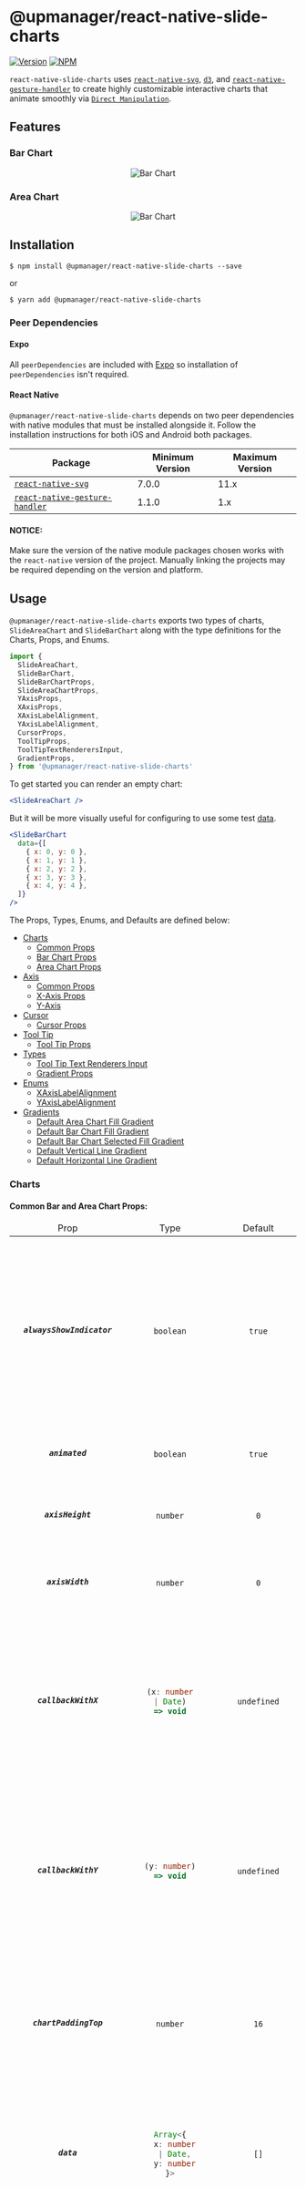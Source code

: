 # @upmanager/react-native-slide-charts

[![Version](https://img.shields.io/npm/v/@upmanager/react-native-slide-charts.svg)](https://www.npmjs.com/package/@upmanager/react-native-slide-charts)
[![NPM](https://img.shields.io/npm/dm/@upmanager/react-native-slide-charts.svg)](https://www.npmjs.com/package/@upmanager/react-native-slide-charts)

`react-native-slide-charts` uses [`react-native-svg`](https://github.com/react-native-community/react-native-svg), [`d3`](https://github.com/d3/d3), and [`react-native-gesture-handler`](https://github.com/software-mansion/react-native-gesture-handler) to create highly customizable interactive charts that animate smoothly via [`Direct Manipulation`](https://facebook.github.io/react-native/docs/direct-manipulation).


## Features

### Bar Chart

<p align="center">
  <img alt="Bar Chart" src="./screenshots/BarChart.gif">
</p>

### Area Chart

<p align="center">
  <img alt="Bar Chart" src="./screenshots/AreaChart.gif">
</p>

## Installation

```console
$ npm install @upmanager/react-native-slide-charts --save
```

or

```console
$ yarn add @upmanager/react-native-slide-charts
```

### Peer Dependencies

#### Expo

All `peerDependencies` are included with [Expo](https://expo.io/) so installation of `peerDependencies` isn't required.

#### React Native

`@upmanager/react-native-slide-charts` depends on two peer dependencies with native modules that must be installed alongside it. Follow the installation instructions for both iOS and Android both packages.

| Package                                                                                               | Minimum Version | Maximum Version |
| ----------------------------------------------------------------------------------------------------- | --------------- | --------------- |
| [`react-native-svg`](https://github.com/react-native-community/react-native-svg)                      | 7.0.0           | 11.x             |
| [`react-native-gesture-handler`](https://github.com/software-mansion/react-native-gesture-handler)    | 1.1.0           | 1.x             |

#### NOTICE:

Make sure the version of the native module packages chosen works with the `react-native` version of the project. Manually linking the projects may be required depending on the version and platform.

## Usage

`@upmanager/react-native-slide-charts` exports two types of charts, `SlideAreaChart` and `SlideBarChart` along with the type definitions for the Charts, Props, and Enums.

```jsx
import {
  SlideAreaChart,
  SlideBarChart,
  SlideBarChartProps,
  SlideAreaChartProps,
  YAxisProps,
  XAxisProps,
  XAxisLabelAlignment,
  YAxisLabelAlignment,
  CursorProps,
  ToolTipProps,
  ToolTipTextRenderersInput,
  GradientProps,
} from '@upmanager/react-native-slide-charts'
```

To get started you can render an empty chart:

```jsx
<SlideAreaChart />
```

But it will be more visually useful for configuring to use some test [data](#data).

```jsx
<SlideBarChart
  data={[
    { x: 0, y: 0 },
    { x: 1, y: 1 },
    { x: 2, y: 2 },
    { x: 3, y: 3 },
    { x: 4, y: 4 },
  ]}
/>
```

The Props, Types, Enums, and Defaults are defined below:

- [Charts](#charts)
  - [Common Props](#common-bar-and-area-chart-props)
  - [Bar Chart Props](#bar-chart-props)
  - [Area Chart Props](#area-chart-props)
- [Axis](#axis)
  - [Common Props](#common-x-and-y-axis-props)
  - [X-Axis Props](#x-axis-props)
  - [Y-Axis](#y-axis-props)
- [Cursor](#cursor)
  - [Cursor Props](#cursor-props)
- [Tool Tip](#tool-tip)
  - [Tool Tip Props](#tool-tip-props)
- [Types](#types)
  - [Tool Tip Text Renderers Input](#tool-tip-text-renderers-input)
  - [Gradient Props](#gradient-props)
- [Enums](#enums)
  - [XAxisLabelAlignment](#xaxislabelalignment)
  - [YAxisLabelAlignment](#yaxislabelalignment)
- [Gradients](#gradients)
  - [Default Area Chart Fill Gradient](#default-area-chart-fill-gradient)
  - [Default Bar Chart Fill Gradient](#default-bar-chart-fill-gradient)
  - [Default Bar Chart Selected Fill Gradient](#default-bar-chart-selected-fill-gradient)
  - [Default Vertical Line Gradient](#default-vertical-line-gradient)
  - [Default Horizontal Line Gradient](#default-horizontal-line-gradient)

### Charts

#### Common Bar and Area Chart Props:

<table>
<thead>
<tr>
<td align="center">
  Prop
</td>
<td align="center">
  Type
</td>
<td align="center">
  Default
</td>
<td align="left">
  Note
</td>
</tr>
</thead>
<tbody>
<tr>
<td align="center">
  
  ##### `alwaysShowIndicator`
</td>
<td align="center">

`boolean`

</td>
<td align="center">

`true`

</td>
<td align="left">

Determines if the indicator for the chart should be visible always or just when being touched.<br/><br/>For [`SlideAreaChart`](#area-chart-props) the indicator is the [`CursorMarker`, `CursorLine`](#cursor), and [`ToolTip`](#tool-tip).<br/><br/>For [`SlideBarChart`](#bar-chart-props) the indicator is the [`barSelectedColor`](#barselectedcolor) or [`renderSelectedFillGradient`](#renderselectedfillgradient) and [`ToolTip`](#tool-tip).

</td>
</tr>
<tr>
<td align="center">
  
  ##### `animated`
</td>
<td align="center">

`boolean`

</td>
<td align="center">

`true`

</td>
<td align="left">

Animates the charts on mounting and between prop updates.

</td>
</tr>
<tr>
<td align="center">
  
  ##### `axisHeight`
</td>
<td align="center">

`number`

</td>
<td align="center">

`0`

</td>
<td align="left">

Height of the area below the chart for the X-Axis markers and label to render in.

</td>
</tr>
<tr>
<td align="center">
  
  ##### `axisWidth`
</td>
<td align="center">

`number`

</td>
<td align="center">

`0`

</td>
<td align="left">

Width of the area left of the chart for the Y-Axis markers and label to render in.

</td>
</tr>
<tr>
<td align="center">
  
  ##### `callbackWithX`
</td>
<td align="center">

```ts
(x: number
| Date)
=> void
```

</td>
<td align="center">

`undefined`

</td>
<td align="left">

Callback function that provides the current [Cursor](#cursor) position `x`. As this is firing off of a continuous animation and not state the usage should match appropriately.<br/><br/>e.g. This can be used in conjunction with an array of timed gps points to move an indicator along a path on a map.

</td>
</tr>
<tr>
<td align="center">
  
  ##### `callbackWithY`
</td>
<td align="center">

```ts
(y: number)
=> void
```

</td>
<td align="center">

`undefined`

</td>
<td align="left">

Callback function that provides the current [Cursor](#cursor) position `y`. As this is firing off of a continuous animation and not state the usage should match appropriately.<br/><br/>e.g. This can be used with direct manipulation on a `TextInput` to display the current value outside the chart.

</td>
</tr>
<tr>
<td align="center">
  
  ##### `chartPaddingTop`
</td>
<td align="center">

`number`

</td>
<td align="center">

`16`

</td>
<td align="left">

Pushes the rendered height of the data within the chart down to make room for the [`ToolTip`](#tool-tip-props) at the max. The [`ToolTip`](#tool-tip-props) will render outside of the chart component if desired so this can be set to `0`, or adjusted for using [`paddingTop`](#paddingtop) or [`style`](#style) instead if desired.

</td>
</tr>
<tr>
<td align="center">
  
  ##### `data`
</td>
<td align="center">

```ts
Array<{
  x: number
  | Date,
  y: number
}>
```

</td>
<td align="center">

`[]`

</td>
<td align="left">

Data that will be displayed on the chart. This must be an array of objects with `x` and `y` values with the `x` increasing from index `0` onward as the chart does not sort the array before use and will render incorrectly otherwise.

</td>
</tr>
<tr>
<td align="center">
  
  ##### `fillColor`
</td>
<td align="center">

`string`

</td>
<td align="center">

`undefined`

</td>
<td align="left">

Color to fill the bars of the bar chart or area of the area chart. Takes precedence over [`renderFillGradient`](#renderfillgradient) when applied.

</td>
</tr>
<tr>
<td align="center">
  
  ##### `height`
</td>
<td align="center">

`number`

</td>
<td align="center">

`200`

</td>
<td align="left">

Height of the entire chart component.

</td>
</tr>
<tr>
<td align="center">
  
  ##### `onPress`
</td>
<td align="center">

```ts
() => void
```

</td>
<td align="center">

`undefined`

</td>
<td align="left">

If provided the chart will not be interactive and instead can be pressed.

</td>
</tr>
<tr>
<td align="center">
  
  ##### `paddingBottom`
</td>
<td align="center">

`number`

</td>
<td align="center">

`0`

</td>
<td align="left">

Bottom padding as it can not be applied via [`style`](#style) to the chart component.

</td>
</tr>
<tr>
<td align="center">
  
  ##### `paddingLeft`
</td>
<td align="center">

`number`

</td>
<td align="center">

`8`

</td>
<td align="left">

Left padding as it can not be applied via [style](#style) to the chart component.

</td>
</tr>
<tr>
<td align="center">
  
  ##### `paddingRight`
</td>
<td align="center">

`number`

</td>
<td align="center">

`8`

</td>
<td align="left">

Right padding as it can not be applied via [style](#style) to the chart component.

</td>
</tr>
<tr>
<td align="center">
  
  ##### `paddingTop`
</td>
<td align="center">

`number`

</td>
<td align="center">

`0`

</td>
<td align="left">

Top padding as it can not be applied via [style](#style) to the chart component.

</td>
</tr>
<tr>
<td align="center">
  
  ##### `renderFillGradient`
</td>
<td align="center">

```ts
(props:
GradientProps)
=> JSX.Element
| null
```

</td>
<td align="center">

[Default Area Chart](#default-area-chart-fill-gradient)
[Default Bar Chart](#default-bar-chart-fill-gradient)

</td>
<td align="left">

Function that takes [`GradientProps`](#gradient-props) and returns a custom gradient to fill the bars of the bar chart or area of the area chart.

</td>
</tr>
<tr>
<td align="center">
  
  ##### `scrollable`
</td>
<td align="center">

`boolean`

</td>
<td align="center">

`false`

</td>
<td align="left">

Ensure touch is passed to [`scrollView`](https://facebook.github.io/react-native/docs/scrollview) on `y` movement if component is inside [`scrollView`](https://facebook.github.io/react-native/docs/scrollview).

</td>
</tr>
<tr>
<td align="center">
  
  ##### `shouldCancelWhenOutside`
</td>
<td align="center">

`boolean`

</td>
<td align="center">

`true`

</td>
<td align="left">

Terminates touch outside the chart component.

</td>
</tr>
<tr>
<td align="center">
  
  ##### `showIndicatorCallback`
</td>
<td align="center">

```ts
(opacity: number)
=> void
```

</td>
<td align="center">

`undefined`

</td>
<td align="left">

If [`alwaysShowIndicator`](#alwaysshowindicator) is `false` this function is fired with the current indicator opacity whenever the indicator appears or disappears.

</td>
</tr>
<tr>
<td align="center">
  
  ##### `style`
</td>
<td align="center">

`ViewStyle`

</td>
<td align="center">

```ts
{backgroundColor:
'#fff'}
```

</td>
<td align="left">

Style of chart component.

</td>
</tr>
</tr>
<tr>
<td align="center">
  
  ##### `throttleAndroid`
</td>
<td align="center">

`boolean`

</td>
<td align="center">

`false`

</td>
<td align="left">

On some slower Android devices there may be too many calls across the bridge that it can cause some lagging of the indicator movement, this limits the calls to the queue on Android with little noticeable change in the interaction.

</td>
</tr>
<tr>
<td align="center">
  
  ##### `toolTipProps`
</td>
<td align="center">

[`ToolTipProps`](#tool-tip-props)

</td>
<td align="center">

`undefined`

</td>
<td align="left">

Props for rendering the [`ToolTip`](#tool-tip).

</td>
</tr>
<tr>
<td align="center">
  
  ##### `width`
</td>
<td align="center">

`number`

</td>
<td align="center">

```ts
Dimensions
.get('window')
.width
```

</td>
<td align="left">

Width of the entire chart.

</td>
</tr>
<tr>
<td align="center">
  
  ##### `xAxisProps`
</td>
<td align="center">

[`XAxisProps`](#x-axis-props)

</td>
<td align="center">

`undefined`

</td>
<td align="left">

Props for rendering the [`XAxis`](#x-axis-props).

</td>
</tr>
<tr>
<td align="center">
  
  ##### `xRange`
</td>
<td align="center">

```ts
[number, number]
| [Date, Date]
```

</td>
<td align="center">

Value of `x` in first and last object in [`data`](#data) array.

</td>
<td align="left">

The range for the [`XAxis`](#x-axis-props) of the chart to be rendered.

</td>
</tr>
<tr>
<td align="center">
  
  ##### `xScale`
</td>
<td align="center">

```ts
'time' | 'linear'
```

</td>
<td align="center">

`'linear'`

</td>
<td align="left">

Determines the applied [`d3` scale](https://www.d3indepth.com/scales/) of the chart.

</td>
</tr>
<tr>
<td align="center">
  
  ##### `yAxisProps`
</td>
<td align="center">

[`YAxisProps`](#y-axis-props)

</td>
<td align="center">

`undefined`

</td>
<td align="left">

Props for rendering the [YAxis](#y-axis-props).

</td>
</tr>
<tr>
<td align="center">
  
  ##### `yRange`
</td>
<td align="center">

```ts
[number, number]
```

</td>
<td align="center">

Max and Min value of `y` in [`data`](#data) array

</td>
<td align="left">

The range for the [`YAxis`](#y-axis-props) of the chart to be rendered.

</td>
</tr>
</tbody>
</table>

#### Bar Chart Props:

<table>
<thead>
<tr>
<td align="center">
  Prop
</td>
<td align="center">
  Type
</td>
<td align="center">
  Default
</td>
<td align="left">
  Note
</td>
</tr>
</thead>
<tbody>
<tr>
<td align="center">
  
  ##### `barSelectedColor`
</td>
<td align="center">

`string`

</td>
<td align="center">

`undefined`

</td>
<td align="left">

Sets the bar color for the selected bar. Takes precedence over [`renderSelectedFillGradient`](#renderselectedfillgradient).

</td>
</tr>
<tr>
<td align="center">
  
  ##### `barSpacing`
</td>
<td align="center">

`number`

</td>
<td align="center">

`1`

</td>
<td align="left">

Sets the space that should be rendered between each bar on the bar chart.

</td>
</tr>
<tr>
<td align="center">
  
  ##### `barWidth`
</td>
<td align="center">

`number`

</td>
<td align="center">

`undefined`

</td>
<td align="left">

Sets the width of each bar, takes precedence over [`barSpacing`](#barspacing) when applied.

</td>
</tr>
</tr>
<tr>
<td align="center">
  
  ##### `hideSelection`
</td>
<td align="center">

`boolean`

</td>
<td align="center">

`false`

</td>
<td align="left">

Prevents [`fillColor`](#fillcolor) or [`renderSelectedFillGradient`](#renderselectedfillgradient) from being applied to the selected bar.

</td>
</tr>
<tr>
<td align="center">
  
  ##### `renderSelectedFillGradient`
</td>
<td align="center">

```ts
(props:
GradientProps)
=> JSX.Element
| null
```

</td>
<td align="center">

[Default Selected Fill Gradient](#default-bar-chart-selected-fill-gradient)

</td>
<td align="left">

Function that takes [`GradientProps`](#gradient-props) and returns a custom gradient to fill the selected bar.

</td>
</tr>
<tr>
<td align="center">
  
  ##### `selectionChangedCallback`
</td>
<td align="center">

```ts
(bar: number)
=> void
```

</td>
<td align="center">

`undefined`

</td>
<td align="left">

This callback is fired when the bar selection has changed via touch. This can be used to fire off haptic feedback to the user, or for other side effects. If using [expo](https://expo.io/) [`selection`](https://developer.apple.com/documentation/uikit/uiselectionfeedbackgenerator) feedback on iOS using [`expo-haptics`](https://github.com/expo/expo/tree/master/packages/expo-haptics) is suggested.

</td>
</tr>
</tbody>
</table>

#### Area Chart Props:

<table>
<thead>
<tr>
<td align="center">
  Prop
</td>
<td align="center">
  Type
</td>
<td align="center">
  Default
</td>
<td align="left">
  Note
</td>
</tr>
</thead>
<tbody>
<tr>
<td align="center">
  
  ##### `cursorProps`
</td>
<td align="center">

[`CursorProps`](#cursor-props)

</td>
<td align="center">

```ts
{cursorMarkerHeight: 24,
cursorMarkerWidth: 24,
cursorWidth: 2}
```

</td>
<td align="left">

Props for [`Cursor`](#cursor) that follows the touch.

</td>
</tr>
<tr>
<td align="center">
  
  ##### `curveType`
</td>
<td align="center">

```ts
shape.CurveFactory
| shape
.CurveFactoryLineOnly
```

</td>
<td align="center">

```ts
shape.curveMonotoneX
```

</td>
<td align="left">

Type of curve to use for the area chart from [`d3-shape`](https://github.com/d3/d3-shape#curves).

</td>
</tr>
<tr>
<td align="center">
  
  ##### `chartLineColor`
</td>
<td align="center">

`string`

</td>
<td align="center">

`'#0081EB'`

</td>
<td align="left">

Color for the line designating the data charted.

</td>
</tr>
</tr>
<tr>
<td align="center">
  
  ##### `chartLineWidth`
</td>
<td align="center">

`number`

</td>
<td align="center">

`3`

</td>
<td align="left">

Stroke width of the line designating the data charted.

</td>
</tr>
</tbody>
</table>

### Axis

#### Common X and Y Axis Props:

<table>
<thead>
<tr>
<td align="center">
  Prop
</td>
<td align="center">
  Type
</td>
<td align="center">
  Default
</td>
<td align="left">
  Note
</td>
</tr>
</thead>
<tbody>
<tr>
<td align="center">
  
  ##### `axisLabel`
</td>
<td align="center">

`string`

</td>
<td align="center">

`undefined`

</td>
<td align="left">

Label for the axis.

</td>
</tr>
<tr>
<td align="center">
  
  ##### `axisLabelStyle`
</td>
<td align="center">

```ts
TSpanProps &
{ color: string }
```

</td>
<td align="center">

```ts
{fontSize: 13,
color: '#777'}
```

</td>
<td align="left">

Styling for [axisLabel](#axislabel), extends [`TSpanProps`](https://github.com/react-native-community/react-native-svg/blob/master/src/index.d.ts) from [`react-native-svg`](https://github.com/react-native-community/react-native-svg) with type `color`.

</td>
</tr>
<tr>
<td align="center">
  
  ##### `labelTopPadding`
</td>
<td align="center">

`number`

</td>
<td align="center">

`4`

</td>
<td align="left">

Space above the label to offset it from either the top of the component ([Y-Axis](#y-axis-props)) or the bottom of the chart ([X-Axis](#x-axis-props)).

</td>
</tr>
</tbody>
</table>

#### X-Axis Props:

<table>
<thead>
<tr>
<td align="center">
  Prop
</td>
<td align="center">
  Type
</td>
<td align="center">
  Default
</td>
<td align="left">
  Note
</td>
</tr>
</thead>
<tbody>
<tr>
<td align="center">
  
  ##### `adjustForSpecialMarkers`
</td>
<td align="center">

`boolean`

</td>
<td align="center">

`false`

</td>
<td align="left">

If [`specialStartmarker`](#specialstartmarker) or [`specialEndMarker`](#specialendmarker) are set it adjusts the text to left or right align to the edge of the chart.

</td>
</tr>
<tr>
<td align="center">
  
  ##### `axisLabelAlignment`
</td>
<td align="center">

[`XAxisLabelAlignment`](#xaxislabelalignment)

</td>
<td align="center">

`right`

</td>
<td align="left">

Position for the [axisLabel](#axislabel) below the chart.

</td>
</tr>
<tr>
<td align="center">
  
  ##### `axisMarkerLabels`
</td>
<td align="center">

```ts
string[]
```

</td>
<td align="center">

`[]`

</td>
<td align="left">

Array of labels placed below the chart, these will line up with the bars if there are an adequate amount, or space evenly otherwise.

</td>
</tr>
<tr>
<td align="center">
  
  ##### `labelBottomOffset`
</td>
<td align="center">

`number`

</td>
<td align="center">

`0`

</td>
<td align="left">

If [`axisMarkerLabels`](#axismarkerlabels) and [`axisLabel`](#axislabel) the [`axisLabel`](#axislabel) will bottom justify and this offset will apply to it.

</td>
</tr>
<tr>
<td align="center">
  
  ##### `markerSpacing`
</td>
<td align="center">

`number`

</td>
<td align="center">

`undefined`

</td>
<td align="left">

If [`axisMarkerLabels`](#axismarkerlabels) are overcrowded a number of empty marker spaces can be given to set between each marker shown.

</td>
</tr>
</tr>
<tr>
<td align="center">
  
  ##### `markerTopPadding`
</td>
<td align="center">

`number`

</td>
<td align="center">

`4`

</td>
<td align="left">

The [axis marker labels](#axismarkerlabels) are top justified below the chart, this is the space between the marker and the chart.

</td>
</tr>
<tr>
<td align="center">
  
  ##### `minimumSpacing`
</td>
<td align="center">

`number`

</td>
<td align="center">

`0`

</td>
<td align="left">

The first and last marker are always shown then the rest are laid out left to right; if the marker before the final one would layout closer than [`markerSpacing`](#markerspacing) to the final marker, this can be avoided with minimum spacing. This is also useful in making room for a [`specialEndMarker`](#specialendmarker).

</td>
</tr>
<tr>
<td align="center">
  
  ##### `specialEndMarker`
</td>
<td align="center">

`string`

</td>
<td align="center">

`undefined`

</td>
<td align="left">

The right hand marker of the chart can be set to a special marker.<br/><br/>e.g. 'end'

</td>
</tr>
<tr>
<td align="center">
  
  ##### `specialStartMarker`
</td>
<td align="center">

`string`

</td>
<td align="center">

`undefined`

</td>
<td align="left">

The left hand marker of the chart can be set to a special marker.<br/><br/>e.g. 'start'

</td>
</tr>
</tbody>
</table>

#### Y-Axis Props:

<table>
<thead>
<tr>
<td align="center">
  Prop
</td>
<td align="center">
  Type
</td>
<td align="center">
  Default
</td>
<td align="left">
  Note
</td>
</tr>
</thead>
<tbody>
<tr>
<td align="center">
  
  ##### `averageLineColor`
</td>
<td align="center">

`string`

</td>
<td align="center">

`'#77777780'`

</td>
<td align="left">

Color for average line.

</td>
</tr>
<tr>
<td align="center">
  
  ##### `averageMarkerDecimals`
</td>
<td align="center">

`number`

</td>
<td align="center">

`0`

</td>
<td align="left">

Number of decimal places to show in the average marker if [`markAverageLine`](#markaverageline) is `true`.

</td>
</tr>
<tr>
<td align="center">
  
  ##### `axisAverageMarkerStyle`
</td>
<td align="center">

```ts
TSpanProps &
{ color:
string }
```

</td>
<td align="center">

```ts
{
fontSize:
13,
color:
'#77777780'
}
```

</td>
<td align="left">

Styling for marker, extends [`TSpanProps`](https://github.com/react-native-community/react-native-svg/blob/master/src/index.d.ts) from [`react-native-svg`](https://github.com/react-native-community/react-native-svg) with type `color`.

</td>
</tr>
<tr>
<td align="center">
  
  ##### `axisLabelAlignment`
</td>
<td align="center">

[`YAxisLabelAlignment`](#yaxislabelalignment)

</td>
<td align="center">

`aboveTicks`

</td>
<td align="left">

Position for the axis label left of the chart.

</td>
</tr>
<tr>
<td align="center">
  
  ##### `axisMarkerStyle`
</td>
<td align="center">

```ts
TSpanProps &
{ color:
string }
```

</td>
<td align="center">

```ts
{fontSize:
13,
color:
'#222'}
```

</td>
<td align="left">

Styling for markers, extends [`TSpanProps`](https://github.com/react-native-community/react-native-svg/blob/master/src/index.d.ts) from [`react-native-svg`](https://github.com/react-native-community/react-native-svg) with type `color`.

</td>
</tr>
<tr>
<td align="center">
  
  ##### `fullBaseLine`
</td>
<td align="center">

`boolean`

</td>
<td align="center">

`false`

</td>
<td align="left">

Extends bottom line of chart to left edge.

</td>
</tr>
<tr>
<td align="center">
  
  ##### `hideMarkers`
</td>
<td align="center">

`boolean`

</td>
<td align="center">

`undefined`

</td>
<td align="left">

Hides the markers on the Y-Axis without hiding the tick lines.

</td>
</tr>
<tr>
<td align="center">
  
  ##### `horizontalLineColor`
</td>
<td align="center">

`string`

</td>
<td align="center">

`undefined`

</td>
<td align="left">

Color for horizontal lines, overrides [`renderHorizontalLineGradient`](#renderhorizontallinegradient).

</td>
</tr>
<tr>
<td align="center">
  
  ##### `horizontalLineWidth`
</td>
<td align="center">

`number`

</td>
<td align="center">

`1`

</td>
<td align="left">

Stroke width for horizontal lines.

</td>
</tr>
<tr>
<td align="center">
  
  ##### `interval`
</td>
<td align="center">

`number`

</td>
<td align="center">

`undefined`

</td>
<td align="left">

Spacing for the Y-Axis ticks, this is determined using [`numberOfTicks`](#numberofticks) and [`yRange`](#yrange) if not defined while [`numberOfTicks`](#numberofticks) is given.

</td>
</tr>
<tr>
<td align="center">
  
  ##### `labelLeftOffset`
</td>
<td align="center">

`number`

</td>
<td align="center">

`0`

</td>
<td align="left">

If there are ticks with labels and an [`axisLabel`](#axislabel) the [`axisLabel`](#axislabel) will left justify and this offset will apply to it.

</td>
</tr>
<tr>
<td align="center">
  
  ##### `markAverageLine`
</td>
<td align="center">

`boolean`

</td>
<td align="center">

`undefined`

</td>
<td align="left">

Show marker next to the average of the data.

</td>
</tr>
<tr>
<td align="center">
  
  ##### `markerChartOffset`
</td>
<td align="center">

`number`

</td>
<td align="center">

`4`

</td>
<td align="left">

Spacing between the markers and the chart to the left of the chart i.e. right of the markers.

</td>
</tr>
<tr>
<td align="center">
  
  ##### `markFirstLine`
</td>
<td align="center">

`boolean`

</td>
<td align="center">

`false`

</td>
<td align="left">

Show marker next to bottom line, often `0` and not visually needed.

</td>
</tr>
<tr>
<td align="center">
  
  ##### `numberOfTicks`
</td>
<td align="center">

`number`

</td>
<td align="center">

`undefined`

</td>
<td align="left">

Number of ticks the chart should have, spaced via [`interval`](#interval).

</td>
</tr>
<tr>
<td align="center">
  
  ##### `renderHorizontalLineGradient`
</td>
<td align="center">

```ts
(props:
GradientProps
& { count:
number }) =>
JSX.Element
| null
```

</td>
<td align="center">

[Default Horizontal Line Gradient](#default-horizontal-line-gradient)

</td>
<td align="left">

Function that takes [`GradientProps`](#gradient-props) and returns a custom gradient for the horizontal lines. The `Defs` prop `key` must match the default, i.e. `key={props.id}`.

</td>
</tr>
<tr>
<td align="center">
  
  ##### `renderVerticalLineGradient`
</td>
<td align="center">

```ts
(props:
GradientProps)
=> JSX.Element
| null
```

</td>
<td align="center">

[Default Vertical Line Gradient](#default-vertical-line-gradient)

</td>
<td align="left">

Function that takes [`GradientProps`](#gradient-props) and returns a custom gradient for the vertical side lines. The `Defs` prop `key` must match the default, i.e. `key={'verticalLineGradient'}`.

</td>
</tr>
<tr>
<td align="center">
  
  ##### `rotateAxisLabel`
</td>
<td align="center">

`boolean`

</td>
<td align="center">

`false`

</td>
<td align="left">

Rotates the [Y-Axis label](#axislabel) vertically.

</td>
</tr>
<tr>
<td align="center">
  
  ##### `showAverageLine`
</td>
<td align="center">

`boolean`

</td>
<td align="center">

`undefined`

</td>
<td align="left">

Shows the average line.

</td>
</tr>
<tr>
<td align="center">
  
  ##### `showBaseLine`
</td>
<td align="center">

`boolean`

</td>
<td align="center">

`true`

</td>
<td align="left">

Shows the base line of the chart.

</td>
</tr>
<tr>
<td align="center">
  
  ##### `verticalLineColor`
</td>
<td align="center">

`string`

</td>
<td align="center">

`undefined`

</td>
<td align="left">

Color for vertical lines, overrides [`renderVerticallLineGradient`](#renderverticallinegradient).

</td>
</tr>
<tr>
<td align="center">
  
  ##### `verticalLineWidth`
</td>
<td align="center">

`number`

</td>
<td align="center">

`1`

</td>
<td align="left">

Stroke width of the vertial side lines.

</td>
</tr>
</tbody>
</table>

### Cursor

#### Cursor Props:

<table>
<thead>
<tr>
<td align="center">
  Prop
</td>
<td align="center">
  Type
</td>
<td align="center">
  Default
</td>
<td align="left">
  Note
</td>
</tr>
</thead>
<tbody>
<tr>
<td align="center">
  
  ##### `cursorBorderColor`
</td>
<td align="center">

`string`

</td>
<td align="center">

`'#fff'`

</td>
<td align="left">

Border color for default cursor.

</td>
</tr>
<tr>
<td align="center">
  
  ##### `cursorColor`
</td>
<td align="center">

`string`

</td>
<td align="center">

`'#F4B700'`

</td>
<td align="left">

Internal color for default cursor.

</td>
</tr>
<tr>
<td align="center">
  
  ##### `cursorLine`
</td>
<td align="center">

`boolean`

</td>
<td align="center">

`true`

</td>
<td align="left">

Display line to bottom of chart below cursor.

</td>
</tr>
<tr>
<td align="center">
  
  ##### `cursorMarkerHeight`
</td>
<td align="center">

`number`

</td>
<td align="center">

`24`

</td>
<td align="left">

Height of the cursor, you need to adjust this is you use a [custom cursor](#rendercursormarker) or want to change the default cursor size.

</td>
</tr>
<tr>
<td align="center">
  
  ##### `cursorMarkerWidth`
</td>
<td align="center">

`number`

</td>
<td align="center">

`24`

</td>
<td align="left">

Width of the cursor, you need to adjust this is you use a [custom cursor](#rendercursormarker) or want to change the default cursor size.

</td>
</tr>
<tr>
<td align="center">
  
  ##### `cursorWidth`
</td>
<td align="center">

`number`

</td>
<td align="center">

`2`

</td>
<td align="left">

Width of the [cursor line](#cursorline).

</td>
</tr>
<tr>
<td align="center">
  
  ##### `displayCursor`
</td>
<td align="center">

`boolean`

</td>
<td align="center">

`true`

</td>
<td align="left">

Display the cursor.

</td>
</tr>
<tr>
<td align="center">
  
  ##### `renderCursorMarker`
</td>
<td align="center">

```ts
(props:
CursorProps & { ref:
React.RefObject<any>
}) =>
React.ReactNode | null
```

</td>
<td align="center">

`undefined`

</td>
<td align="left">

Function that returns a custom cursor marker with ref assigned to outer most [`View`](https://facebook.github.io/react-native/docs/view).

</td>
</tr>
</tbody>
</table>

### Tool Tip

#### Tool Tip Props:

<table>
<thead>
<tr>
<td align="center">
  Prop
</td>
<td align="center">
  Type
</td>
<td align="center">
  Default
</td>
<td align="left">
  Note
</td>
</tr>
</thead>
<tbody>
<tr>
<td align="center">
  
  ##### `backgroundColor`
</td>
<td align="center">

`string`

</td>
<td align="center">

`'#fff'`

</td>
<td align="left">

Background color of tool tip.

</td>
</tr>
<tr>
<td align="center">
  
  ##### `borderRadius`
</td>
<td align="center">

`number`

</td>
<td align="center">

`2`

</td>
<td align="left">

Border radius of tool tip corners.

</td>
</tr>
<tr>
<td align="center">
  
  ##### `displayToolTip`
</td>
<td align="center">

`boolean`

</td>
<td align="center">

`true`

</td>
<td align="left">

Display tool tip if [`toolTipTextRenderers`](#tooltiptextrenderers) given.

</td>
</tr>
<tr>
<td align="center">
  
  ##### `displayTriangle`
</td>
<td align="center">

`boolean`

</td>
<td align="center">

`true`

</td>
<td align="left">

Display tool tip triangle on bottom of tool tip.

</td>
</tr>
<tr>
<td align="center">
  
  ##### `fontSize`
</td>
<td align="center">

`number`

</td>
<td align="center">

`13`

</td>
<td align="left">

Default font size of tool tip text.

</td>
</tr>
<tr>
<td align="center">
  
  ##### `height`
</td>
<td align="center">

`number`

</td>
<td align="center">

`undefined`

</td>
<td align="left">

Height of the tool tip, you should set this if there are minimal changes to the height across the data as the measurements for setting this can cause jitteriness on Android at times.

</td>
</tr>
<tr>
<td align="center">
  
  ##### `lockTriangleCenter`
</td>
<td align="center">

`boolean`

</td>
<td align="center">

`false`

</td>
<td align="left">

Set the tool tip triangle centered instead of moving to adjust for the position within the chart.

</td>
</tr>
<tr>
<td align="center">
  
  ##### `textStyles`
</td>
<td align="center">

[`TextStyle[]`](https://facebook.github.io/react-native/docs/text-style-props)

</td>
<td align="center">

`[]`

</td>
<td align="left">

Array of text styles that match up with [toolTipTextRenderers](#tooltiptextrenderers) array for styling.

</td>
</tr>
<tr>
<td align="center">
  
  ##### `toolTipTextRenderers`
</td>
<td align="center">

```ts
Array<(
toolTipTextRenderersInput:
ToolTipTextRenderersInput
) => { text: string }
>
```

</td>
<td align="center">

`[]`

</td>
<td align="left">

Array of functions that take [`toolTipTextRenderersInput`](#tool-tip-text-renderers-input) and return an object that has a `text` key with a `string` value.

</td>
</tr>
<tr>
<td align="center">
  
  ##### `width`
</td>
<td align="center">

`number`

</td>
<td align="center">

`undefined`

</td>
<td align="left">

Width of the tool tip, you should set this if there are minimal changes to the width across the data as the measurements for setting this can cause jitteriness on Android at times.

</td>
</tr>
</tbody>
</table>

### Types

#### Tool Tip Text Renderers Input:

<table>
<thead>
<tr>
<td align="center">
  Key
</td>
<td align="center">
  Type
</td>
<td align="left">
  Note
</td>
</tr>
</thead>
<tbody>
<tr>
<td align="center">
  
  ##### `scaleX`
</td>
<td align="center">

```ts
ScaleTime<number, number> |
ScaleLinear<number, number>
```

</td>
<td align="left">

The scaleX function used to draw the chart, combined with `.invert` and `x` a value can be determined for any cursor position.

</td>
</tr>
<tr>
<td align="center">
  
  ##### `scaleY`
</td>
<td align="center">

```ts
ScaleLinear<number, number>
```

</td>
<td align="left">

The scaleY function used to draw the chart, combined with `.invert` and `y` a value can be determined for any cursor position.

</td>
</tr>
<tr>
<td align="center">
  
  ##### `selectedBarNumber`
</td>
<td align="center">

`number`

</td>
<td align="left">

The `selectedBarNumber` of the [bar chart](#bar-chart-props), this is always `0` for the [area chart](#area-chart-props).

</td>
</tr>
<tr>
<td align="center">
  
  ##### `x`
</td>
<td align="center">

`number`

</td>
<td align="left">

Current `x` value of the cursor, use in combination with [scaleX](#scalex).

</td>
</tr>
<tr>
<td align="center">
  
  ##### `y`
</td>
<td align="center">

`number`

</td>
<td align="left">

Current `y` value of the cursor, use in combination with [scaleY](#scaley).

</td>
</tr>
</tbody>
</table>

#### Gradient Props:

<table>
<thead>
<tr>
<td align="center">
  Key
</td>
<td align="center">
  Type
</td>
<td align="left">
  Note
</td>
</tr>
</thead>
<tbody>
<tr>
<td align="center">
  
  ##### `id`
</td>
<td align="center">

`string`

</td>
<td align="left">

The `id` can be used as the key on the gradient `Defs` returned to designate it for use by the the chart as shown in the [example](#default-horizontal-line-gradient).

</td>
</tr>
</tbody>
</table>

### Enums

#### XAxisLabelAlignment:

```ts
enum XAxisLabelAlignment {
  right = 'right',
  left = 'left',
  center = 'center',
}
```

#### YAxisLabelAlignment:

```ts
enum YAxisLabelAlignment {
  top = 'top',
  bottom = 'bottom',
  middle = 'middle',
  aboveTicks = 'aboveTicks',
}
```

### Gradients

#### Default Area Chart Fill Gradient:

```ts
const defaultAreaChartFillGradient = (props: GradientProps) => {
  return (
    <LinearGradient x1='50%' y1='0%' x2='50%' y2='100%' {...props}>
      <Stop stopColor='#0081EB' offset='0%' stopOpacity='0.2' />
      <Stop stopColor='#FFFFFF' offset='100%' stopOpacity='0.2' />
    </LinearGradient>
  )
}
```

#### Default Bar Chart Fill Gradient:

```ts
const defaultBarChartFillGradient = (props: GradientProps) => {
  return (
    <LinearGradient x1='50%' y1='0%' x2='50%' y2='100%' {...props}>
      <Stop stopColor='#0081EB' offset='0%' stopOpacity='0.4' />
      <Stop stopColor='#0081EB' offset='100%' stopOpacity='0.4' />
    </LinearGradient>
  )
}
```

#### Default Bar Chart Selected Fill Gradient:

```ts
const defaultBarChartSelectedFillGradient = (props: GradientProps) => {
  return (
    <LinearGradient x1='50%' y1='0%' x2='50%' y2='100%' {...props}>
      <Stop stopColor='#0081EB' offset='0%' stopOpacity='1' />
      <Stop stopColor='#0081EB' offset='100%' stopOpacity='1' />
    </LinearGradient>
  )
}
```

#### Default Vertical Line Gradient:

```ts
export const verticalLineGradient = (props: GradientProps) => (
  <Defs key={'verticalLineGradient'}>
    <LinearGradient x1='50%' y1='0%' x2='50%' y2='100%' {...props}>
      <Stop stopColor='#ffffff' offset='0%' stopOpacity='1' />
      <Stop stopColor='#dadada' offset='30%' stopOpacity='1' />
      <Stop stopColor='#dadada' offset='100%' stopOpacity='1' />
    </LinearGradient>
  </Defs>
)
```

#### Default Horizontal Line Gradient:

```ts
export const horizontalLineGradient = (
  props: GradientProps & { count: number }
) => (
  <Defs key={props.id}>
    <LinearGradient x1='0%' y1='0%' x2='100%' y2='0%' id={props.id}>
      <Stop stopColor='#dadada' offset='0%' stopOpacity='1' />
      <Stop stopColor='#dadada' offset='50%' stopOpacity='1' />
      <Stop stopColor='#dadada' offset='100%' stopOpacity='1' />
    </LinearGradient>
  </Defs>
)
```